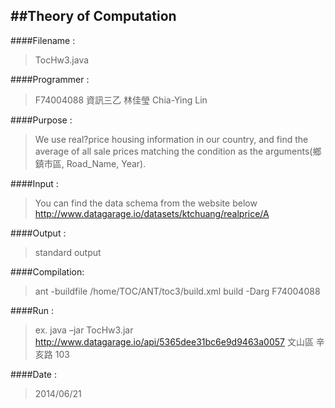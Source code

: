 ##Theory of Computation
-------------------------------------------------------
####Filename   :
>TocHw3.java

####Programmer :
>F74004088 資訊三乙 林佳瑩 Chia-Ying Lin

####Purpose		: 
>We use real?price housing information in our country, and find the average of all sale
>prices matching the condition as the arguments(鄉鎮市區, Road_Name, Year).

####Input	  	: 
>You can find the data schema from the website below
>http://www.datagarage.io/datasets/ktchuang/realprice/A

####Output		  : 
>standard output

####Compilation: 
>ant -buildfile /home/TOC/ANT/toc3/build.xml build -Darg F74004088

####Run		  	: 
>ex.
>	    java –jar TocHw3.jar http://www.datagarage.io/api/5365dee31bc6e9d9463a0057 文山區 辛亥路 103

####Date		    : 
>2014/06/21
